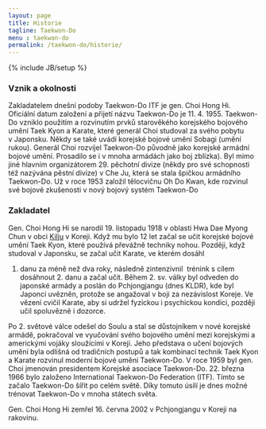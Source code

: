 ```yaml
---
layout: page
title: Historie
tagline: Taekwon-Do
menu : taekwon-do
permalink: /taekwon-do/historie/
---
```

{% include JB/setup %}


### Vznik a okolnosti

Zakladatelem dnešní podoby Taekwon-Do ITF je gen. Choi Hong Hi. Oficiální
datum založení a přijetí názvu Taekwon-Do je 11. 4. 1955. Taekwon-Do vzniklo
použitím a rozvinutím prvků starověkého korejského bojového umění Taek Kyon a
Karate, které generál Choi studoval za svého pobytu v Japonsku. Někdy se
také uvádí korejské bojové umění Sobagi (umění rukou). Generál Choi rozvíjel Taekwon-Do
původně jako korejské armádní bojové umění. Prosadilo se i v mnoha
armádách jako boj zblízka). Byl mimo jiné hlavním organizátorem 29. pěchotní
divize (někdy pro své schopnosti též nazývána pěstní divize) v Che Ju,
která se stala špičkou armádního Taekwon-Do. Už v roce 1953 založil tělocvičnu
Oh Do Kwan, kde rozvinul své bojové zkušenosti v nový bojový systém
Taekwon-Do

### Zakladatel

Gen. Choi Hong Hi se narodil 19. listopadu 1918 v oblasti Hwa Dae Myong
Chun v obci [Kilju]() v Koreji. Když mu bylo 12 let začal
se učit korejské bojové umění Taek Kyon, které používá převážně techniky nohou.
Později, když studoval v Japonsku, se začal učit Karate, ve kterém dosáhl
1. danu za méně než dva roky, následně zintenzivnil  trénink s cílem dosáhnout 2. danu a
začal učit. Během 2. sv. války byl odveden do japonské armády a poslán do Pchjongjangu
(dnes KLDR), kde byl Japonci uvězněn,
protože se angažoval v boji za nezávislost Koreje. Ve vězení cvičil
Karate, aby si udržel fyzickou i psychickou kondici, později učil spoluvězně i
dozorce.

Po 2. světové válce odešel do Soulu a stal se důstojníkem v nové
korejské armádě, pokračoval ve vyučování svého bojového umění
mezi korejskými a americkými vojáky sloužícími v Koreji. Jeho představa o
učení bojových umění byla odlišná od tradičních postupů a tak kombinací technik
Taek Kyon a Karate rozvinul moderní bojové umění Taekwon-Do. V roce 1959
byl gen. Choi jmenován presidentem Korejské asociace Taekwon-Do. 22. března
1966 bylo založeno International Taekwon-Do Federation (ITF). Tímto se začalo
Taekwon-Do šířit po celém světě. Díky tomuto úsilí je dnes možné trénovat
Taekwon-Do v mnoha státech světa.

Gen. Choi Hong Hi zemřel 16. června 2002 v Pchjongjangu v Koreji na
rakovinu.

